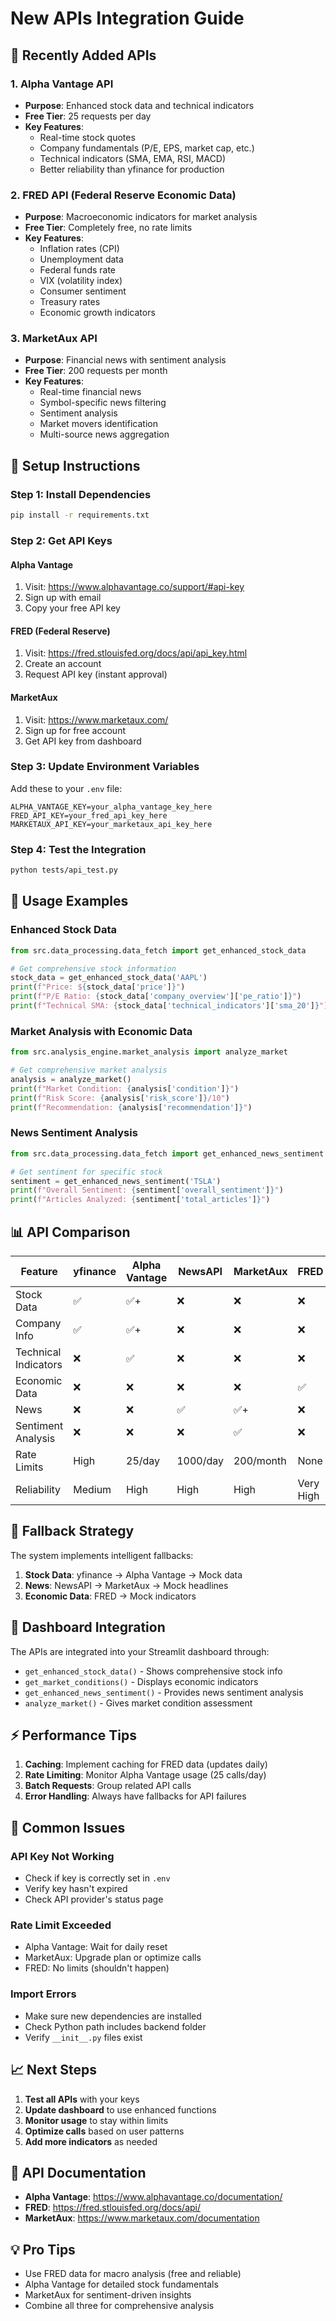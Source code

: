 # New APIs Integration Guide

## 🚀 Recently Added APIs

### 1. Alpha Vantage API
- **Purpose**: Enhanced stock data and technical indicators
- **Free Tier**: 25 requests per day
- **Key Features**:
  - Real-time stock quotes
  - Company fundamentals (P/E, EPS, market cap, etc.)
  - Technical indicators (SMA, EMA, RSI, MACD)
  - Better reliability than yfinance for production

### 2. FRED API (Federal Reserve Economic Data)
- **Purpose**: Macroeconomic indicators for market analysis
- **Free Tier**: Completely free, no rate limits
- **Key Features**:
  - Inflation rates (CPI)
  - Unemployment data
  - Federal funds rate
  - VIX (volatility index)
  - Consumer sentiment
  - Treasury rates
  - Economic growth indicators

### 3. MarketAux API
- **Purpose**: Financial news with sentiment analysis
- **Free Tier**: 200 requests per month
- **Key Features**:
  - Real-time financial news
  - Symbol-specific news filtering
  - Sentiment analysis
  - Market movers identification
  - Multi-source news aggregation

## 🔧 Setup Instructions

### Step 1: Install Dependencies
```bash
pip install -r requirements.txt
```

### Step 2: Get API Keys

#### Alpha Vantage
1. Visit: https://www.alphavantage.co/support/#api-key
2. Sign up with email
3. Copy your free API key

#### FRED (Federal Reserve)
1. Visit: https://fred.stlouisfed.org/docs/api/api_key.html
2. Create an account
3. Request API key (instant approval)

#### MarketAux
1. Visit: https://www.marketaux.com/
2. Sign up for free account
3. Get API key from dashboard

### Step 3: Update Environment Variables
Add these to your `.env` file:
```env
ALPHA_VANTAGE_KEY=your_alpha_vantage_key_here
FRED_API_KEY=your_fred_api_key_here
MARKETAUX_API_KEY=your_marketaux_api_key_here
```

### Step 4: Test the Integration
```bash
python tests/api_test.py
```

## 🎯 Usage Examples

### Enhanced Stock Data
```python
from src.data_processing.data_fetch import get_enhanced_stock_data

# Get comprehensive stock information
stock_data = get_enhanced_stock_data('AAPL')
print(f"Price: ${stock_data['price']}")
print(f"P/E Ratio: {stock_data['company_overview']['pe_ratio']}")
print(f"Technical SMA: {stock_data['technical_indicators']['sma_20']}")
```

### Market Analysis with Economic Data
```python
from src.analysis_engine.market_analysis import analyze_market

# Get comprehensive market analysis
analysis = analyze_market()
print(f"Market Condition: {analysis['condition']}")
print(f"Risk Score: {analysis['risk_score']}/10")
print(f"Recommendation: {analysis['recommendation']}")
```

### News Sentiment Analysis
```python
from src.data_processing.data_fetch import get_enhanced_news_sentiment

# Get sentiment for specific stock
sentiment = get_enhanced_news_sentiment('TSLA')
print(f"Overall Sentiment: {sentiment['overall_sentiment']}")
print(f"Articles Analyzed: {sentiment['total_articles']}")
```

## 📊 API Comparison

| Feature | yfinance | Alpha Vantage | NewsAPI | MarketAux | FRED |
|---------|----------|---------------|---------|-----------|------|
| Stock Data | ✅ | ✅+ | ❌ | ❌ | ❌ |
| Company Info | ✅ | ✅+ | ❌ | ❌ | ❌ |
| Technical Indicators | ❌ | ✅ | ❌ | ❌ | ❌ |
| Economic Data | ❌ | ❌ | ❌ | ❌ | ✅ |
| News | ❌ | ❌ | ✅ | ✅+ | ❌ |
| Sentiment Analysis | ❌ | ❌ | ❌ | ✅ | ❌ |
| Rate Limits | High | 25/day | 1000/day | 200/month | None |
| Reliability | Medium | High | High | High | Very High |

## 🔄 Fallback Strategy

The system implements intelligent fallbacks:

1. **Stock Data**: yfinance → Alpha Vantage → Mock data
2. **News**: NewsAPI → MarketAux → Mock headlines
3. **Economic Data**: FRED → Mock indicators

## 🎨 Dashboard Integration

The APIs are integrated into your Streamlit dashboard through:

- `get_enhanced_stock_data()` - Shows comprehensive stock info
- `get_market_conditions()` - Displays economic indicators
- `get_enhanced_news_sentiment()` - Provides news sentiment analysis
- `analyze_market()` - Gives market condition assessment

## ⚡ Performance Tips

1. **Caching**: Implement caching for FRED data (updates daily)
2. **Rate Limiting**: Monitor Alpha Vantage usage (25 calls/day)
3. **Batch Requests**: Group related API calls
4. **Error Handling**: Always have fallbacks for API failures

## 🚨 Common Issues

### API Key Not Working
- Check if key is correctly set in `.env`
- Verify key hasn't expired
- Check API provider's status page

### Rate Limit Exceeded
- Alpha Vantage: Wait for daily reset
- MarketAux: Upgrade plan or optimize calls
- FRED: No limits (shouldn't happen)

### Import Errors
- Make sure new dependencies are installed
- Check Python path includes backend folder
- Verify `__init__.py` files exist

## 📈 Next Steps

1. **Test all APIs** with your keys
2. **Update dashboard** to use enhanced functions
3. **Monitor usage** to stay within limits
4. **Optimize calls** based on user patterns
5. **Add more indicators** as needed

## 🔗 API Documentation

- **Alpha Vantage**: https://www.alphavantage.co/documentation/
- **FRED**: https://fred.stlouisfed.org/docs/api/
- **MarketAux**: https://www.marketaux.com/documentation

## 💡 Pro Tips

- Use FRED data for macro analysis (free and reliable)
- Alpha Vantage for detailed stock fundamentals
- MarketAux for sentiment-driven insights
- Combine all three for comprehensive analysis

